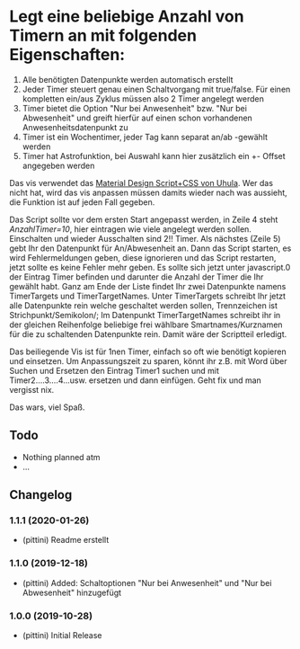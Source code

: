 # Legt eine beliebige Anzahl von Timern an mit folgenden Eigenschaften:

1. Alle benötigten Datenpunkte werden automatisch erstellt
2. Jeder Timer steuert genau einen Schaltvorgang mit true/false. Für einen kompletten ein/aus Zyklus müssen also 2 Timer angelegt werden
3. Timer bietet die Option "Nur bei Anwesenheit" bzw. "Nur bei Abwesenheit" und greift hierfür auf einen schon vorhandenen Anwesenheitsdatenpunkt zu
4. Timer ist ein Wochentimer, jeder Tag kann separat an/ab -gewählt werden
5. Timer hat Astrofunktion, bei Auswahl kann hier zusätzlich ein +- Offset angegeben werden

Das vis verwendet das [Material Design Script+CSS von Uhula](https://github.com/Uhula/ioBroker-Material-Design-Style). Wer das nicht hat, wird das vis anpassen müssen damits wieder nach was aussieht, die Funktion ist auf jeden Fall gegeben.

Das Script sollte vor dem ersten Start angepasst werden, in Zeile 4 steht *AnzahlTimer=10*, hier eintragen wie viele angelegt werden sollen. Einschalten und wieder Ausschalten sind 2!! Timer. 
Als nächstes (Zeile 5) gebt Ihr den Datenpunkt für An/Abwesenheit an.
Dann das Script starten, es wird Fehlermeldungen geben, diese ignorieren und das Script restarten, jetzt sollte es keine Fehler mehr geben.
Es sollte sich jetzt unter javascript.0 der Eintrag Timer befinden und darunter die Anzahl der Timer die Ihr gewählt habt. Ganz am Ende der Liste findet Ihr zwei Datenpunkte namens TimerTargets und TimerTargetNames. Unter TimerTargets schreibt Ihr jetzt alle Datenpunkte rein welche geschaltet werden sollen, Trennzeichen ist Strichpunkt/Semikolon/; Im Datenpunkt TimerTargetNames schreibt ihr in der gleichen Reihenfolge beliebige frei wählbare Smartnames/Kurznamen für die zu schaltenden Datenpunkte rein. Damit wäre der Scriptteil erledigt.

Das beiliegende Vis ist für 1nen Timer, einfach so oft wie benötigt kopieren und einsetzen. Um Anpassungszeit zu sparen, könnt ihr z.B. mit Word über Suchen und Ersetzen den Eintrag Timer1 suchen und mit Timer2....3....4...usw. ersetzen und dann einfügen. Geht fix und man vergisst nix.

Das wars, viel Spaß.


## Todo
- Nothing planned atm
- ...

## Changelog
### 1.1.1 (2020-01-26)
* (pittini) Readme erstellt

### 1.1.0 (2019-12-18)
* (pittini) Added: Schaltoptionen "Nur bei Anwesenheit" und "Nur bei Abwesenheit" hinzugefügt

### 1.0.0 (2019-10-28)
* (pittini) Initial Release
